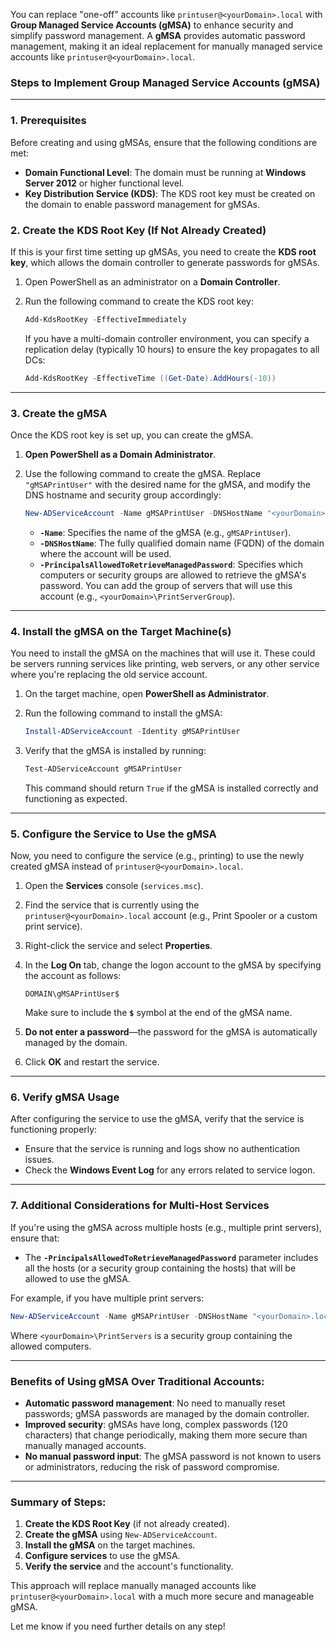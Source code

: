You can replace "one-off" accounts like `printuser@<yourDomain>.local` with **Group Managed Service Accounts (gMSA)** to enhance security and simplify password management. A **gMSA** provides automatic password management, making it an ideal replacement for manually managed service accounts like `printuser@<yourDomain>.local`.

### **Steps to Implement Group Managed Service Accounts (gMSA)**

---

### **1. Prerequisites**
Before creating and using gMSAs, ensure that the following conditions are met:
- **Domain Functional Level**: The domain must be running at **Windows Server 2012** or higher functional level.
- **Key Distribution Service (KDS)**: The KDS root key must be created on the domain to enable password management for gMSAs.

### **2. Create the KDS Root Key (If Not Already Created)**

If this is your first time setting up gMSAs, you need to create the **KDS root key**, which allows the domain controller to generate passwords for gMSAs.

1. Open PowerShell as an administrator on a **Domain Controller**.

2. Run the following command to create the KDS root key:
   
   ```powershell
   Add-KdsRootKey -EffectiveImmediately
   ```

   If you have a multi-domain controller environment, you can specify a replication delay (typically 10 hours) to ensure the key propagates to all DCs:
   
   ```powershell
   Add-KdsRootKey -EffectiveTime ((Get-Date).AddHours(-10))
   ```

---

### **3. Create the gMSA**

Once the KDS root key is set up, you can create the gMSA.

1. **Open PowerShell as a Domain Administrator**.

2. Use the following command to create the gMSA. Replace `"gMSAPrintUser"` with the desired name for the gMSA, and modify the DNS hostname and security group accordingly:

   ```powershell
   New-ADServiceAccount -Name gMSAPrintUser -DNSHostName "<yourDomain>.local" -PrincipalsAllowedToRetrieveManagedPassword "<yourDomain>\PrintServerGroup"
   ```

   - **`-Name`**: Specifies the name of the gMSA (e.g., `gMSAPrintUser`).
   - **`-DNSHostName`**: The fully qualified domain name (FQDN) of the domain where the account will be used.
   - **`-PrincipalsAllowedToRetrieveManagedPassword`**: Specifies which computers or security groups are allowed to retrieve the gMSA's password. You can add the group of servers that will use this account (e.g., `<yourDomain>\PrintServerGroup`).

---

### **4. Install the gMSA on the Target Machine(s)**

You need to install the gMSA on the machines that will use it. These could be servers running services like printing, web servers, or any other service where you're replacing the old service account.

1. On the target machine, open **PowerShell as Administrator**.

2. Run the following command to install the gMSA:
   
   ```powershell
   Install-ADServiceAccount -Identity gMSAPrintUser
   ```

3. Verify that the gMSA is installed by running:

   ```powershell
   Test-ADServiceAccount gMSAPrintUser
   ```

   This command should return `True` if the gMSA is installed correctly and functioning as expected.

---

### **5. Configure the Service to Use the gMSA**

Now, you need to configure the service (e.g., printing) to use the newly created gMSA instead of `printuser@<yourDomain>.local`.

1. Open the **Services** console (`services.msc`).
2. Find the service that is currently using the `printuser@<yourDomain>.local` account (e.g., Print Spooler or a custom print service).
3. Right-click the service and select **Properties**.
4. In the **Log On** tab, change the logon account to the gMSA by specifying the account as follows:
   
   ```
   DOMAIN\gMSAPrintUser$
   ```

   Make sure to include the **`$`** symbol at the end of the gMSA name.

5. **Do not enter a password**—the password for the gMSA is automatically managed by the domain.

6. Click **OK** and restart the service.

---

### **6. Verify gMSA Usage**

After configuring the service to use the gMSA, verify that the service is functioning properly:
- Ensure that the service is running and logs show no authentication issues.
- Check the **Windows Event Log** for any errors related to service logon.

---

### **7. Additional Considerations for Multi-Host Services**

If you're using the gMSA across multiple hosts (e.g., multiple print servers), ensure that:
- The **`-PrincipalsAllowedToRetrieveManagedPassword`** parameter includes all the hosts (or a security group containing the hosts) that will be allowed to use the gMSA.

For example, if you have multiple print servers:
```powershell
New-ADServiceAccount -Name gMSAPrintUser -DNSHostName "<yourDomain>.local" -PrincipalsAllowedToRetrieveManagedPassword "<yourDomain>\PrintServers"
```

Where `<yourDomain>\PrintServers` is a security group containing the allowed computers.

---

### **Benefits of Using gMSA Over Traditional Accounts**:
- **Automatic password management**: No need to manually reset passwords; gMSA passwords are managed by the domain controller.
- **Improved security**: gMSAs have long, complex passwords (120 characters) that change periodically, making them more secure than manually managed accounts.
- **No manual password input**: The gMSA password is not known to users or administrators, reducing the risk of password compromise.

---

### **Summary of Steps**:
1. **Create the KDS Root Key** (if not already created).
2. **Create the gMSA** using `New-ADServiceAccount`.
3. **Install the gMSA** on the target machines.
4. **Configure services** to use the gMSA.
5. **Verify the service** and the account's functionality.

This approach will replace manually managed accounts like `printuser@<yourDomain>.local` with a much more secure and manageable gMSA.

Let me know if you need further details on any step!
